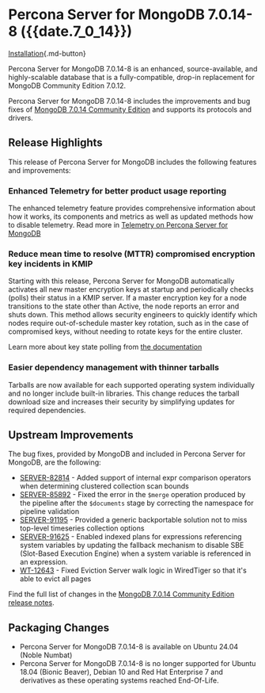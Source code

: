 # Percona Server for MongoDB 7.0.14-8 ({{date.7_0_14}})

[Installation](../install/index.md){.md-button}

Percona Server for MongoDB 7.0.14-8 is an enhanced, source-available, and highly-scalable database that is a
fully-compatible, drop-in replacement for MongoDB Community Edition 7.0.12.

Percona Server for MongoDB 7.0.14-8 includes the improvements and bug fixes of [MongoDB 7.0.14 Community Edition](https://www.mongodb.com/docs/manual/release-notes/7.0/#7.0.14---aug-26--2024) and supports its protocols and drivers.

## Release Highlights

This release of Percona Server for MongoDB includes the following features and improvements:

### Enhanced Telemetry for better product usage reporting

The enhanced telemetry feature provides comprehensive information about how it works, its components and metrics as well as updated methods how to disable telemetry. Read more in [Telemetry on Percona Server for MongoDB](../telemetry.md)

### Reduce mean time to resolve (MTTR) compromised encryption key incidents in KMIP

Starting with this release, Percona Server for MongoDB automatically activates all new master encryption keys at startup and periodically checks (polls) their status in a KMIP server. If a master encryption key for a node transitions to the state other than Active, the node reports an error and shuts down. This method allows security engineers to quickly identify which nodes require out-of-schedule master key rotation, such as in the case of compromised keys, without needing to rotate keys for the entire cluster. 

Learn more about key state polling from [the documentation](../kmip.md#key-state-polling) 

### Easier dependency management with thinner tarballs 

Tarballs are now available for each supported operating system individually and no longer include built-in libraries. This change reduces the tarball download size and increases their security by simplifying updates for required dependencies. 

## Upstream Improvements

The bug fixes, provided by MongoDB and included in Percona Server for MongoDB, are the following:

* [SERVER-82814](https://jira.mongodb.org/browse/SERVER-82814) - Added support of internal expr comparison operators when determining clustered collection scan bounds
* [SERVER-85892](https://jira.mongodb.org/browse/SERVER-85892) - Fixed the error in the `$merge` operation produced by the pipeline after the `$documents` stage by correcting the namespace for pipeline validation
* [SERVER-91195](https://jira.mongodb.org/browse/SERVER-91195) - Provided a generic backportable solution not to miss top-level timeseries collection options
* [SERVER-91625](https://jira.mongodb.org/browse/SERVER-91625) - Enabled indexed plans for expressions referencing system variables by updating the fallback mechanism to disable SBE (Slot-Based Execution Engine) when a system variable is referenced in an expression.
* [WT-12643](https://jira.mongodb.org/browse/WT-12643) - Fixed Eviction Server walk logic in WiredTiger so that it's able to evict all pages

Find the full list of changes in the [MongoDB 7.0.14 Community Edition release notes](https://www.mongodb.com/docs/manual/release-notes/7.0/#7.0.14---aug-26--2024).

## Packaging Changes

* Percona Server for MongoDB 7.0.14-8 is available on Ubuntu 24.04 (Noble Numbat)
* Percona Server for MongoDB 7.0.14-8 is no longer supported for Ubuntu 18.04 (Bionic Beaver), Debian 10 and Red Hat Enterprise 7 and derivatives as these operating systems reached End-Of-Life.


